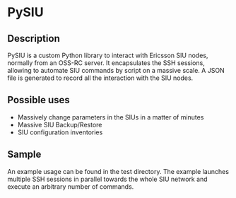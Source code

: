 
PySIU
=====

Description
-----------
PySIU is a custom Python library to interact with Ericsson SIU nodes, normally from an OSS-RC server.
It encapsulates the SSH sessions, allowing to automate SIU commands by script on a massive scale.
A JSON file is generated to record all the interaction with the SIU nodes.


Possible uses
-------------
* Massively change parameters in the SIUs in a matter of minutes
* Massive SIU Backup/Restore
* SIU configuration inventories


Sample
------
An example usage can be found in the test directory.
The example launches multiple SSH sessions in parallel towards the whole SIU network and execute an arbitrary number of commands.

